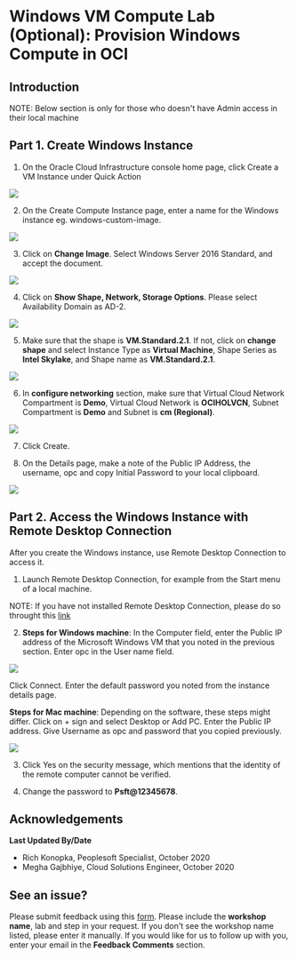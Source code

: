 # Windows VM Compute Lab (Optional): Provision Windows Compute in OCI

## Introduction

NOTE: Below section is only for those who doesn't have Admin access in their local machine

## Part 1. Create Windows Instance

1. On the Oracle Cloud Infrastructure console home page, click Create a VM Instance under Quick Action

![](./images/vmw.png "") 

2. On the Create Compute Instance page, enter a name for the Windows instance eg. windows-custom-image.

![](./images/WNAME.png "") 

3. Click on **Change Image**. Select Windows Server 2016 Standard, and accept the document.

![](./images/shapew.png "") 

4. Click on **Show Shape, Network, Storage Options**. Please select Availability Domain as AD-2. 

![](./images/shape3.png "") 

5. Make sure that the shape is **VM.Standard.2.1**. If not, click on **change shape** and select Instance Type as **Virtual Machine**, Shape Series as **Intel Skylake**, and Shape name as **VM.Standard.2.1**. 

![](./images/shapeselect.png "") 

6. In **configure networking** section, make sure that Virtual Cloud Network Compartment is **Demo**, Virtual Cloud Network is **OCIHOLVCN**, Subnet Compartment is **Demo** and Subnet is **cm (Regional)**.

![](./images/vm.png "") 

7. Click Create.

8. On the Details page, make a note of the Public IP Address, the username, opc and copy Initial Password to your local clipboard.

![](./images/wdetail.png "")

## Part 2. Access the Windows Instance with Remote Desktop Connection

After you create the Windows instance, use Remote Desktop Connection to access it.

1. Launch Remote Desktop Connection, for example from the Start menu of a local machine.

NOTE: If you have not installed Remote Desktop Connection, please do so throught this [link](https://www.microsoft.com/en-us/p/microsoft-remote-desktop/9wzdncrfj3ps)

2. **Steps for Windows machine**: In the Computer field, enter the Public IP address of the Microsoft Windows VM that you noted in the previous section. Enter opc in the User name field. 

![](./images/pwin6.png "")

Click Connect.
Enter the default password you noted from the instance details page.

**Steps for Mac machine**: Depending on the software, these steps might differ. Click on + sign and select Desktop or Add PC. Enter the Public IP address. Give Username as opc and password that you copied previously.

![](./images/gi1.png "")

3. Click Yes on the security message, which mentions that the identity of the remote computer cannot be verified.

4. Change the password to **Psft@12345678**. 

## Acknowledgements

**Last Updated By/Date**   
- Rich Konopka, Peoplesoft Specialist, October 2020  
- Megha Gajbhiye, Cloud Solutions Engineer, October 2020  

## See an issue?

Please submit feedback using this [form](https://apexapps.oracle.com/pls/apex/f?p=133:1:::::P1_FEEDBACK:1). Please include the **workshop name**, lab and step in your request. If you don't see the workshop name listed, please enter it manually. If you would like for us to follow up with you, enter your email in the **Feedback Comments** section.